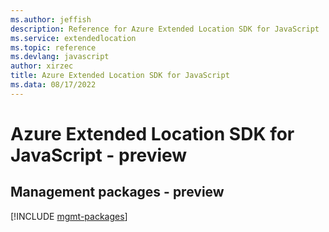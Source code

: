```yaml
---
ms.author: jeffish
description: Reference for Azure Extended Location SDK for JavaScript
ms.service: extendedlocation
ms.topic: reference
ms.devlang: javascript
author: xirzec
title: Azure Extended Location SDK for JavaScript
ms.data: 08/17/2022
---
```

# Azure Extended Location SDK for JavaScript - preview

## Management packages - preview
[!INCLUDE [mgmt-packages](extended-location-mgmt-index.md)]